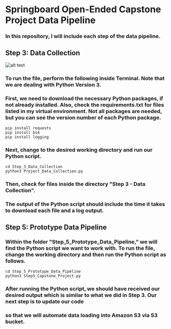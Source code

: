 # Springboard Open-Ended Capstone Project Data Pipeline

### In this repository, I will include each step of the data pipeline.

## Step 3: Data Collection

![alt text](https://www.xenonstack.com/images/wp-content/uploads/building-big-data-pipeline-aws-xenonstack.png)

### To run the file, perform the following inside Terminal. Note that we are dealing with Python Version 3.
### First, we need to download the necessary Python packages, if not already installed. Also, check the requirements.txt for files listed in my virtual environment. Not all packages are needed, but you can see the version number of each Python package.

```
pip install requests
pip install bs4
pip install logging
```

### Next, change to the desired working directory and run our Python script.

```
cd Step_3_Data_Collection
python3 Project_Data_Collection.py
```

### Then, check for files inside the directory "Step 3 - Data Collection".
### The output of the Python script should include the time it takes to download each file and a log output.


## Step 5: Prototype Data Pipeline

### Within the folder "Step_5_Prototype_Data_Pipeline," we will find the Python script we want to work with. To run the file, change the working directory and then run the Python script as follows.

```
cd Step_5_Prototype_Data_Pipeline
python3 Step5_Capstone_Project.py
```

### After running the Python script, we should have received our desired output which is similar to what we did in Step 3. Our next step is to update our code
### so that we will automate data loading into Amazon S3 via S3 bucket.



